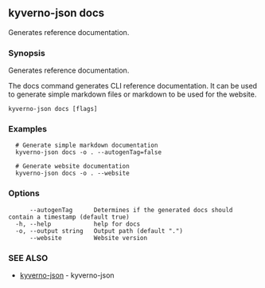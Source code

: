 ## kyverno-json docs

Generates reference documentation.

### Synopsis

Generates reference documentation.

The docs command generates CLI reference documentation.
It can be used to generate simple markdown files or markdown to be used for the website.

```
kyverno-json docs [flags]
```

### Examples

```
  # Generate simple markdown documentation
  kyverno-json docs -o . --autogenTag=false

  # Generate website documentation
  kyverno-json docs -o . --website

```

### Options

```
      --autogenTag      Determines if the generated docs should contain a timestamp (default true)
  -h, --help            help for docs
  -o, --output string   Output path (default ".")
      --website         Website version
```

### SEE ALSO

* [kyverno-json](kyverno-json.md)	 - kyverno-json


